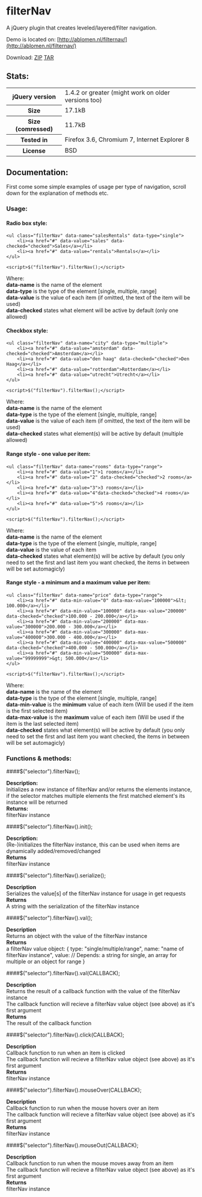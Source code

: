 # filterNav

A jQuery plugin that creates leveled/layered/filter navigation.

Demo is located on: [http://ablomen.nl/filternav/](http://ablomen.nl/filternav/)

Download: [ZIP](http://github.com/ablomen/filterNav/zipball/master) [TAR](http://github.com/ablomen/filterNav/tarball/master)

## Stats:

<table>
	<tr>
		<th>jQuery version</th>
		<td>1.4.2 or greater (might work on older versions too)</td>
	</tr>
	<tr>
		<th>Size</th>
		<td>17.1kB</td>
	</tr>
	<tr>
		<th>Size (comressed)</th>
		<td>11.7kB</td>
	</tr>
	<tr>
		<th>Tested in</th>
		<td>Firefox 3.6, Chromium 7, Internet Explorer 8</td>
	</tr>
	<tr>
		<th>License</th>
		<td>BSD</td>
	</tr>
</table>


## Documentation:

First come some simple examples of usage per type of navigation, scroll down for the explanation of methods etc.

### Usage:

#### Radio box style:

	<ul class="filterNav" data-name="salesRentals" data-type="single">
		<li><a href="#" data-value="sales" data-checked="checked">Sales</a></li>
		<li><a href="#" data-value="rentals">Rentals</a></li>
	</ul>

	<script>$("filterNav").filterNav();</script>

Where:<br>
**data-name** is the name of the element<br>
**data-type** is the type of the element [single, multiple, range]<br>
**data-value** is the value of each item (if omitted, the text of the item will be used)<br>
**data-checked** states what element will be active by default (only one allowed)


#### Checkbox style:

	<ul class="filterNav" data-name="city" data-type="multiple">
		<li><a href="#" data-value="amsterdam" data-checked="checked">Amsterdam</a></li>
		<li><a href="#" data-value="den haag" data-checked="checked">Den Haag</a></li>
		<li><a href="#" data-value="rotterdam">Rotterdam</a></li>
		<li><a href="#" data-value="utrecht">Utrecht</a></li>
	</ul>

	<script>$("filterNav").filterNav();</script>

Where:<br>
**data-name** is the name of the element<br>
**data-type** is the type of the element [single, multiple, range]<br>
**data-value** is the value of each item (if omitted, the text of the item will be used)<br>
**data-checked** states what element(s) will be active by default (multiple allowed)


#### Range style - one value per item:

	<ul class="filterNav" data-name="rooms" data-type="range">
		<li><a href="#" data-value="1">1 rooms</a></li>
		<li><a href="#" data-value="2" data-checked="checked">2 rooms</a></li>
		<li><a href="#" data-value="3">3 rooms</a></li>
		<li><a href="#" data-value="4"data-checked="checked">4 rooms</a></li>
		<li><a href="#" data-value="5">5 rooms</a></li>
	</ul>
	
	<script>$("filterNav").filterNav();</script>

Where:<br>
**data-name** is the name of the element<br>
**data-type** is the type of the element [single, multiple, range]<br>
**data-value** is the value of each item<br>
**data-checked** states what element(s) will be active by default (you only need to set the first and last item you want checked, the items in between will be set automagicly)


#### Range style - a minimum and a maximum value per item:

	<ul class="filterNav" data-name="price" data-type="range">
		<li><a href="#" data-min-value="0" data-max-value="100000">&lt; 100.000</a></li>
		<li><a href="#" data-min-value="100000" data-max-value="200000" data-checked="checked">100.000 - 200.000</a></li>
		<li><a href="#" data-min-value="200000" data-max-value="300000">200.000 - 300.000</a></li>
		<li><a href="#" data-min-value="300000" data-max-value="400000">300.000 - 400.000</a></li>
		<li><a href="#" data-min-value="400000" data-max-value="500000" data-checked="checked">400.000 - 500.000</a></li>
		<li><a href="#" data-min-value="500000" data-max-value="99999999">&gt; 500.000</a></li>
	</ul>
	
	<script>$("filterNav").filterNav();</script>

Where:<br>
**data-name** is the name of the element<br>
**data-type** is the type of the element [single, multiple, range]<br>
**data-min-value** is the **minimum** value of each item (Will be used if the item is the first selected item)<br>
**data-max-value** is the **maximum** value of each item (Will be used if the item is the last selected item)<br>
**data-checked** states what element(s) will be active by default (you only need to set the first and last item you want checked, the items in between will be set automagicly)

### Functions & methods:

####$("selector").filterNav();

**Description:**<br>
Initializes a new instance of filterNav and/or returns the elements instance, if the selector matches multiple elements the first matched element's its instance will be returned<br>
**Returns:**<br>
filterNav instance<br>

####$("selector").filterNav().init();

**Description:**<br>
(Re-)initializes the filterNav instance, this can be used when items are dynamically added/removed/changed<br>
**Returns**<br>
filterNav instance<br>

####$("selector").filterNav().serialize();

**Description**<br>
Serializes the value[s] of the filterNav instance for usage in get requests<br>
**Returns**<br>
A string with the serialization of the filterNav instance<br>

####$("selector").filterNav().val();

**Description**<br>
Returns an object with the value of the filterNav instance<br>
**Returns**<br>
a filterNav value object:
	{
		type:	"single/multiple/range",
		name:	"name of filterNav instance",
		value: 	// Depends: a string for single, an array for multiple or an object for range
	}

####$("selector").filterNav().val(CALLBACK);

**Description**<br>
Returns the result of a callback function with the value of the filterNav instance<br>
The callback function will recieve a filterNav value object (see above) as it's first argument<br>
**Returns**<br>
The result of the callback function

####$("selector").filterNav().click(CALLBACK);

**Description**<br>
Callback function to run when an item is clicked<br>
The callback function will recieve a filterNav value object (see above) as it's first argument<br>
**Returns**<br>
filterNav instance

####$("selector").filterNav().mouseOver(CALLBACK);

**Description**<br>
Callback function to run when the mouse hovers over an item<br>
The callback function will recieve a filterNav value object (see above) as it's first argument<br>
**Returns**<br>
filterNav instance

####$("selector").filterNav().mouseOut(CALLBACK);

**Description**<br>
Callback function to run when the mouse moves away from an item<br>
The callback function will recieve a filterNav value object (see above) as it's first argument<br>
**Returns**<br>
filterNav instance
